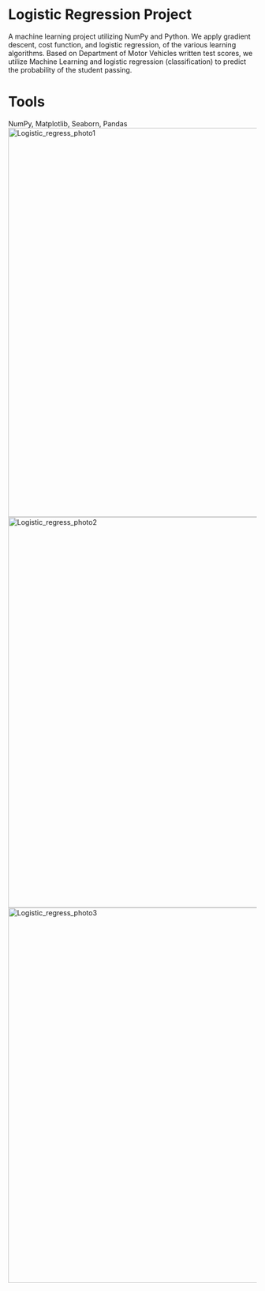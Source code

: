 # Logistic Regression Project

A machine learning project utilizing NumPy and Python. We apply gradient descent, cost function, and logistic regression, of the various learning algorithms. Based on Department of Motor Vehicles written test scores, we utilize Machine Learning and logistic regression (classification) to predict the probability of the student passing.


# Tools
NumPy,
Matplotlib,
Seaborn,
Pandas
<img width="789" alt="Logistic_regress_photo1" src="https://github.com/jpf905/Logistic_Regression_Project/assets/65514330/3dbc47fc-2771-49a4-a283-09416d352b63">
<img width="792" alt="Logistic_regress_photo2" src="https://github.com/jpf905/Logistic_Regression_Project/assets/65514330/10314673-8e05-49ea-828e-fd5082babaf8">
<img width="761" alt="Logistic_regress_photo3" src="https://github.com/jpf905/Logistic_Regression_Project/assets/65514330/ccceeea8-d065-49a4-83f6-d1b11d35e3be">
